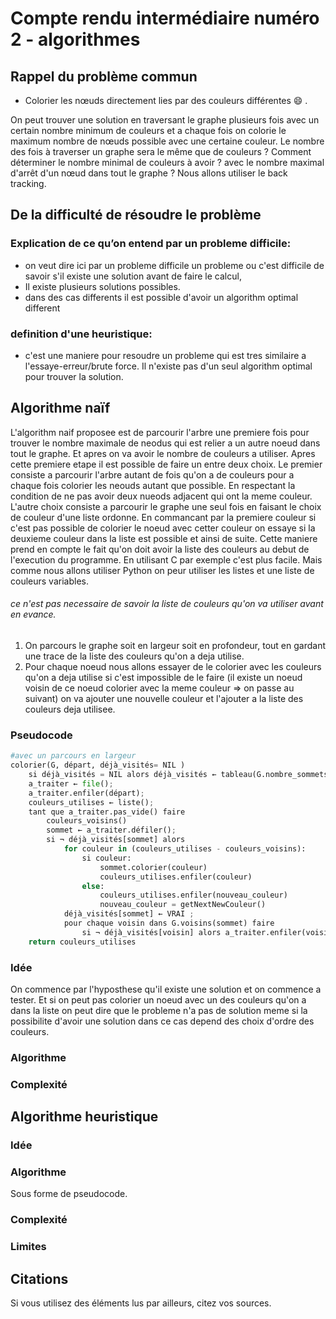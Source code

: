# Compte rendu intermédiaire numéro 2 - algorithmes

## Rappel du problème commun
*	Colorier les nœuds directement lies par des couleurs différentes 😄 .

On peut trouver une solution en traversant le graphe plusieurs fois avec un certain nombre minimum de couleurs et a chaque fois on colorie le maximum nombre de nœuds possible avec une certaine couleur. Le nombre des fois à traverser un graphe sera le même que de couleurs ? Comment déterminer le nombre minimal de couleurs à avoir ? avec le nombre maximal d'arrêt d'un nœud dans tout le graphe ? Nous allons utiliser le back tracking.

## De la difficulté de résoudre le problème
### Explication de ce qu’on entend par un probleme difficile:
* on veut dire ici par un probleme difficile un probleme ou c'est difficile de savoir s'il existe une solution avant de faire le calcul,
* Il existe plusieurs solutions possibles.
* dans des cas differents il est possible d'avoir un algorithm optimal different 
  
### definition d'une heuristique:
* c'est une maniere pour resoudre un probleme qui est tres similaire a l'essaye-erreur/brute force. Il n'existe pas d'un seul algorithm optimal pour trouver la solution.


## Algorithme naïf
L'algorithm naif proposee est de parcourir l'arbre une premiere fois pour trouver le nombre maximale de neodus qui est relier a un autre noeud dans tout le graphe.
Et apres on va avoir le nombre de couleurs a utiliser. Apres cette premiere etape il est possible de faire un entre deux choix. Le premier consiste a parcourir l'arbre autant de fois
qu'on a de couleurs pour a chaque fois colorier les neouds autant que possible. En respectant la condition de ne pas avoir deux nueods adjacent qui ont la meme couleur. L'autre choix consiste a parcourir le graphe une seul fois en faisant le choix de couleur d'une liste ordonne. En commancant par la premiere couleur si c'est pas possible de colorier le noeud avec cetter couleur on essaye si la deuxieme couleur dans la liste est possible et ainsi de suite. Cette maniere prend en compte le fait qu'on doit avoir la liste des couleurs au debut de l'execution du programme. En utilisant C par exemple c'est plus facile. Mais comme nous allons utiliser Python on peur utiliser les listes et une liste de couleurs variables.

###### ce n'est pas necessaire de savoir la liste de couleurs qu'on va utiliser avant en evance.
1. On parcours le graphe soit en largeur soit en profondeur, tout en gardant une trace de la liste des couleurs qu'on a deja utilise. 
2. Pour chaque noeud nous allons essayer de le colorier avec les couleurs qu'on a deja utilise si c'est impossible de le faire (il existe un noeud voisin de ce noeud colorier avec la meme couleur => on passe au suivant) on va ajouter une nouvelle couleur et l'ajouter a la liste des couleurs deja utilisee.

### Pseudocode 
```python
#avec un parcours en largeur
colorier(G, départ, déjà_visités= NIL )
    si déjà_visités = NIL alors déjà_visités ← tableau(G.nombre_sommets(), FAUX );
    a_traiter ← file();
    a_traiter.enfiler(départ);
    couleurs_utilises ← liste();
    tant que a_traiter.pas_vide() faire
        couleurs_voisins() 
        sommet ← a_traiter.défiler();
        si ¬ déjà_visités[sommet] alors
            for couleur in (couleurs_utilises - couleurs_voisins):
                si couleur:
                    sommet.colorier(couleur)
                    couleurs_utilises.enfiler(couleur)
                else:
                    couleurs_utilises.enfiler(nouveau_couleur)
                    nouveau_couleur = getNextNewCouleur()
            déjà_visités[sommet] ← VRAI ;
            pour chaque voisin dans G.voisins(sommet) faire
                si ¬ déjà_visités[voisin] alors a_traiter.enfiler(voisin) ;
    return couleurs_utilises
```

### Idée    
On commence par l'hyposthese qu'il existe une solution et on commence a tester. Et si on peut pas colorier un noeud avec un des couleurs qu'on a dans la liste on peut dire que le probleme n'a pas de solution meme si la possibilite d'avoir une solution dans ce cas depend des choix d'ordre des couleurs.

### Algorithme


### Complexité


## Algorithme heuristique

### Idée

### Algorithme

Sous forme de pseudocode.

### Complexité

### Limites

## Citations

Si vous utilisez des éléments lus par ailleurs, citez vos sources.
